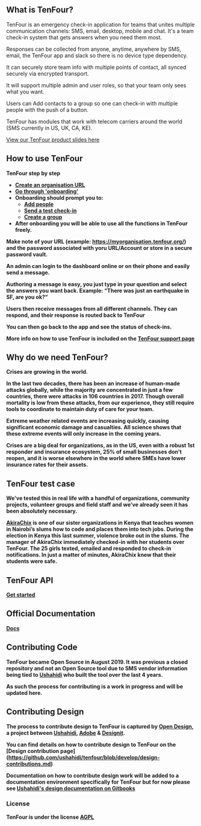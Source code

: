 ## What is TenFour?

TenFour is an emergency check-in application for teams that unites multiple communication channels: SMS, email, desktop, mobile and chat. It's a team check-in system that gets answers when you need them most.

Responses can be collected from anyone, anytime, anywhere by SMS, email, the TenFour app and slack so there is no device type dependency.

It can securely store team info with multiple points of contact, all synced securely via encrypted transport.

It will support multiple admin and user roles, so that your team only sees what you want.

Users can Add contacts to a group so one can check-in with multiple people with the push of a button.

TenFour has modules that work with telecom carriers around the world (SMS currently in US, UK, CA, KE).

[View our TenFour product slides here](https://drive.google.com/file/d/1B80_hcdWD-7SQFdssUzzRegfChtbwjdH/view)

## How to use TenFour

<b>TenFour step by step<b>
* [Create an organisation URL](https://www.tenfour.org/support/how-to-sign-up)
* [Go through 'onboarding'](https://www.tenfour.org/support/onboarding)
* Onboarding should prompt you to:
    + [Add people](https://www.tenfour.org/support/adding-users) 
    + [Send a test check-in](https://www.tenfour.org/support/compose-a-checkin) 
    + [Create a group](https://www.tenfour.org/support/creating-groups)
* After onboarding you will be able to use all the functions in TenFour freely.
    
Make note of your URL (example: https://myorganisation.tenfour.org/) and the password associated with yoru URL/Account or store in a secure password vault.

An admin can login to the dashboard online or on their phone and easily send a message.

Authoring a message is easy, you just type in your question and select the answers you want back. Example: “There was just an earthquake in SF, are you ok?”

Users then receive messages from all different channels. They can respond, and their response is routed back to TenFour

You can then go back to the app and see the status of check-ins.

More info on how to use TenFour is included on the [TenFour support page](https://www.tenfour.org/support/what-is-tenfour)

## Why do we need TenFour?

Crises are growing in the world.

In the last two decades, there has been an increase of human-made attacks globally, while the majority are concentrated in just a few countries, there were attacks in 106 countries in 2017. Though overall mortality is low from these attacks, from our experience, they still require tools to coordinate to maintain duty of care for your team.

Extreme weather related events are increasing quickly, causing significant economic damage and casualties. All science shows that these extreme events will only increase in the coming years.

Crises are a big deal for organizations, as in the US, even with a robust 1st responder and insurance ecosystem, 25% of small businesses don’t reopen, and it is worse elsewhere in the world where SMEs have lower insurance rates for their assets.


## TenFour test case

We’ve tested this in real life with a handful of organizations, community projects, volunteer groups and field staff and we’ve already seen it has been absolutely necessary.

[AkiraChix](http://akirachix.com/) is one of our sister organizations in Kenya that teaches women in Nairobi’s slums how to code and places them into tech jobs.
During the election in Kenya this last summer, violence broke out in the slums. The manager of AkiraChix immediately checked-in with her students over TenFour. The 25 girls texted, emailed and responded to check-in notifications. In just a matter of minutes, AkiraChix knew that their students were safe.


## TenFour API

[Get started](docs/getting_started.md)

## Official Documentation

[Docs](docs)

## Contributing Code

TenFour became Open Source in August 2019. It was previous a closed repository and not an Open Source tool due to SMS vendor information being tied to [Ushahidi](ushahidi.com) who built the tool over the last 4 years.

As such the process for contributing is a work in progress and will be updated here. 

## Contributing Design

The process to contribute design to TenFour is captured by [Open Design](https://opendesign.ushahidi.com/), a project between [Ushahidi](ushahidi.com), [Adobe](https://www.adobe.com/) & [Designit](https://www.designit.com/).

You can find details on how to contribute design to TenFour on the [Design contribution page] (https://github.com/ushahidi/tenfour/blob/develop/design-contributions.md) 

Documentation on how to contribute design work will be added to a documentation environment specifically for TenFour but for now please see [Ushahidi's design documentation on Gitbooks](https://app.gitbook.com/@ushahidi/s/platform-developer-documentation/design/design-process)

### License

TenFour is under the license [AGPL](https://www.gnu.org/licenses/agpl-3.0.en.html)
